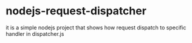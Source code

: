 # nodejs-request-dispatcher
it is a simple nodejs project that shows how request dispatch to specific handler in dispatcher.js
